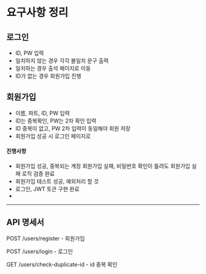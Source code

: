 # 요구사항 정리
## 로그인
- ID, PW 입력
- 일치하지 않는 경우 각각 불일치 문구 출력
- 일치하는 경우 출석 페이지로 이동
- ID가 없는 경우 회원가입 진행

## 회원가입
- 이름, 파트, ID, PW 입력
- ID는 중복확인, PW는 2차 확인 입력
- ID 중복이 없고, PW 2차 입력이 동일해야 회원 저장
- 회원가입 성공 시 로그인 페이지로
#### 진행사항
- 회원가입 성공, 중복되는 계정 회원가입 실패, 비밀번호 확인이 틀려도 회원가입 실패 로직 검증 완료
- 회원가입 테스트 성공, 예외처리 할 것
- 로그인, JWT 토큰 구현 완료
- 
---
## API 명세서
POST /users/register - 회원가입

POST /users/login - 로그인

GET /users/check-duplicate-id - id 중복 확인